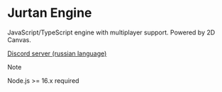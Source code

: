 # Jurtan Engine
JavaScript/TypeScript engine with multiplayer support. Powered by 2D Canvas.

[Discord server (russian language)](https://discord.gg/Wn5kKctEKS)

> [!NOTE]
> Node.js >= 16.x required
